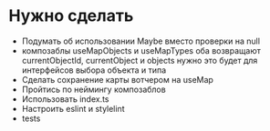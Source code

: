 # Нужно сделать

- Подумать об использовании Maybe вместо проверки на null
- композаблы useMapObjects и useMapTypes оба возвращают currentObjectId, currentObject и objects нужно это будет для интерфейсов выбора объекта и типа
- Сделать сохранение карты вотчером на useMap
- Пройтись по неймингу композаблов
- Использовать index.ts
- Настроить eslint и stylelint
- tests
